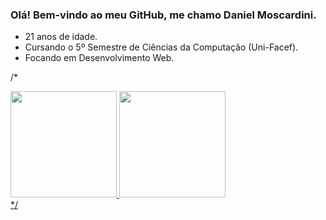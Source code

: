 ### Olá! Bem-vindo ao meu GitHub, me chamo Daniel Moscardini.
- 21 anos de idade. 
- Cursando o 5º Semestre de Ciências da Computação (Uni-Facef).
- Focando em Desenvolvimento Web.

/*
 <div>
  <a href="https://github.com/danielmoscardini">
  <img height="170em" src="https://github-readme-stats.vercel.app/api?username=danielmoscardini&show_icons=true&theme=dracula&include_all_commits=true&count_private=true"/>
  <img height="170em" src="https://github-readme-stats.vercel.app/api/top-langs/?username=danielmoscardini&layout=compact&langs_count=7&theme=dracula"/>
</div>
*/
